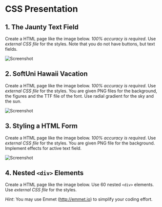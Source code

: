 # CSS Presentation

## 1. The Jaunty Text Field
Create a HTML page like the image below. *100% accuracy is required*. Use *external CSS file* for the styles. Note that you do not have buttons, but text fields.

![Screenshot]()

## 2. SoftUni Hawaii Vacation
Create a HTML page like the image below. *100% accuracy is required*. Use *external CSS file* for the styles. You are given PNG files for the background, the figures and the TTF file of the font. Use radial gradient for the sky and the sun.

![Screenshot]()

## 3. Styling a HTML Form
Create a HTML page like the image below. *100% accuracy is required*. Use *external CSS file* for the styles. You are given PNG file for the background. Implement effects for active text field.

![Screenshot]()

## 4. Nested `<div>` Elements
Create a HTML page like the image below. Use 60 nested `<div>` elements. Use *external CSS file* for the styles.

*Hint*: You may use Emmet (http://emmet.io) to simplify your coding effort.
